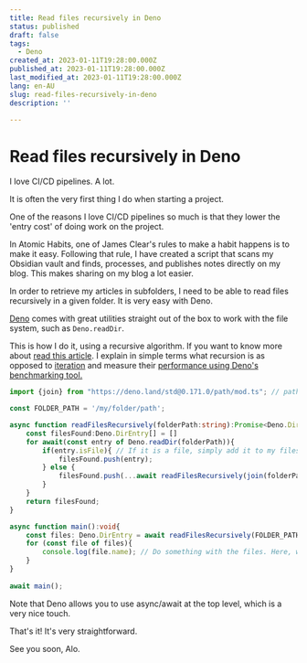 ```yaml
---
title: Read files recursively in Deno
status: published
draft: false
tags:
  - Deno
created_at: 2023-01-11T19:28:00.000Z
published_at: 2023-01-11T19:28:00.000Z
last_modified_at: 2023-01-11T19:28:00.000Z
lang: en-AU
slug: read-files-recursively-in-deno
description: ''

--- 
```

# Read files recursively in Deno
I love CI/CD pipelines. A lot. 

It is often the very first thing I do when starting a project.

One of the reasons I love CI/CD pipelines so much is that they lower the 'entry cost' of doing work on the project.

In Atomic Habits, one of James Clear's rules to make a habit happens is to make it easy.
Following that rule, I have created a script that scans my Obsidian vault and finds, processes, and publishes notes directly on my blog. This makes sharing on my blog a lot easier.
 
In order to retrieve my articles in subfolders, I need to be able to read files recursively in a given folder. It is very easy with Deno.

[Deno](https://deno.land/) comes with great utilities straight out of the box to work with the file system, such as `Deno.readDir`.

This is how I do it, using a recursive algorithm.  If you want to know more about [read this article](./recursion).  I explain in simple terms what recursion is as opposed to [iteration](./iteration) and measure their [performance using Deno's benchmarking tool.](./benchmarking-using-deno)

```ts
import {join} from "https://deno.land/std@0.171.0/path/mod.ts"; // path.join

const FOLDER_PATH = '/my/folder/path';

async function readFilesRecursively(folderPath:string):Promise<Deno.DirEntry[]>{
	const filesFound:Deno.DirEntry[] = []
	for await(const entry of Deno.readDir(folderPath)){
		if(entry.isFile){ // If it is a file, simply add it to my files found
			filesFound.push(entry);
		} else {
			filesFound.push(...await readFilesRecursively(join(folderPath, entry.name))) // Otherwise, it is a directory, find files into that directory
		}
	}
	return filesFound;
}

async function main():void{
	const files: Deno.DirEntry = await readFilesRecursively(FOLDER_PATH)
	for (const file of files){
		console.log(file.name); // Do something with the files. Here, we only log their name
	}
}
  
await main();
```

Note that Deno allows you to use async/await at the top level, which is a very nice touch.

That's it! It's very straightforward.

See you soon,
Alo.